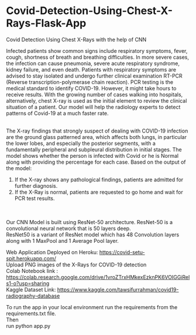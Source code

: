 # Covid-Detection-Using-Chest-X-Rays-Flask-App
Covid Detection Using Chest X-Rays with the help of CNN
<br>
<div>
Infected patients show common signs include respiratory symptoms, fever, cough, shortness of breath and breathing difficulties. In more severe cases, the infection can cause pneumonia, severe acute respiratory syndrome, kidney failure, and even death.
Patients with respiratory symptoms are advised to stay isolated and undergo further clinical examination RT-PCR (Reverse transcription-polymerase chain reaction). PCR testing is the medical standard to identify COVID-19. However, it might take hours to receive results.
With the growing number of cases walking into hospitals, alternatively, chest X-ray is used as the initial element to review the clinical situation of a patient. Our model will help the radiology experts to detect patterns of Covid-19 at a much faster rate.
<br><br>
  
The X-ray findings that strongly suspect of dealing with COVID-19 infection are the ground glass patterned area, which affects both lungs, in particular the lower lobes, and especially the posterior segments, with a fundamentally peripheral and subpleural distribution in initial stages.
The model shows whether the person is infected with Covid or he is Normal along with providing the percentage for each case. 
Based on the output of the model:
<br>
1) If the X-ray shows any pathological findings, patients are admitted for further diagnosis. 
2) If the X-Ray is normal, patients are requested to go home and wait for PCR test results.
<br>

 <br>
Our CNN Model is built using ResNet-50 architecture. ResNet-50 is a convolutional neural network that is 50 layers deep.<br> 
ResNet50 is a variant of ResNet model which has 48 Convolution layers along with 1 MaxPool and 1 Average Pool layer.
<br>
  </div>

Web Application Deployed on Heroku: https://covid-setu-spit.herokuapp.com/
<br>
Upload PNG images of the X-Rays for COVID-19 detection <br>
Colab Notebook link :
https://colab.research.google.com/drive/1vroZTrxHMkexEzknPK6VOIGGiRels1-o?usp=sharing
<br>
Kaggle Dataset Link:
https://www.kaggle.com/tawsifurrahman/covid19-radiography-database



To run the app in your local environment run the requirements from the requirements.txt file. <br>
Then <br>
run python app.py
